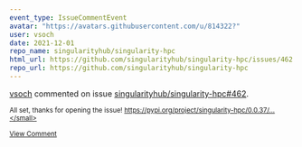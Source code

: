 ```yaml
---
event_type: IssueCommentEvent
avatar: "https://avatars.githubusercontent.com/u/814322?"
user: vsoch
date: 2021-12-01
repo_name: singularityhub/singularity-hpc
html_url: https://github.com/singularityhub/singularity-hpc/issues/462
repo_url: https://github.com/singularityhub/singularity-hpc
---
```


<a href='https://github.com/vsoch' target='_blank'>vsoch</a> commented on issue <a href='https://github.com/singularityhub/singularity-hpc/issues/462' target='_blank'>singularityhub/singularity-hpc#462</a>.

<small>All set, thanks for opening the issue! https://pypi.org/project/singularity-hpc/0.0.37/...</small>

<a href='https://github.com/singularityhub/singularity-hpc/issues/462' target='_blank'>View Comment</a>